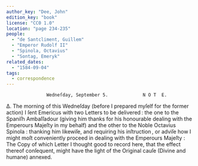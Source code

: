 ```yaml
---
author_key: "Dee, John"
edition_key: "book"
license: "CC0 1.0"
location: "page 234-235"
people:
  - "de Santcliment, Guillem"
  - "Emperor Rudolf II"
  - "Spinola, Octavius"
  - "Sontag, Emeryk"
related_dates:
  - "1584-09-04"
tags:
  - correspondence
---
```

                   Wedneſday, September 5.             N O T  E.
 Δ. The morning of this Wedneſday (before I prepared myſelf for the former action) I ſent
Emericus with two Letters to be delivered : the one to the Spaniſh Ambaſſadour (giving him
thanks for his honourable dealing with the Emperours Majeſty in my behalf) and the other
to the Noble Octavius Spinola : thanking him likewiſe, and requiring his inſtruction , or adviſe
how I might moſt conveniently proceed in dealing with the Emperours Majeſty : The Copy
of which Letter I thought good to record here, that the effect thereof conſequent, might have
the light of the Original cauſe (Divine and humane) annexed.
